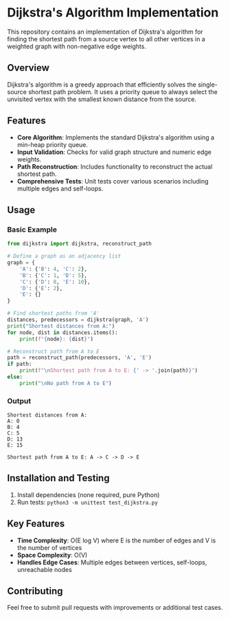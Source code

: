 # Dijkstra's Algorithm Implementation

This repository contains an implementation of Dijkstra's algorithm for finding the shortest path from a source vertex to all other vertices in a weighted graph with non-negative edge weights.

## Overview
Dijkstra's algorithm is a greedy approach that efficiently solves the single-source shortest path problem. It uses a priority queue to always select the unvisited vertex with the smallest known distance from the source.

## Features
- **Core Algorithm**: Implements the standard Dijkstra's algorithm using a min-heap priority queue.
- **Input Validation**: Checks for valid graph structure and numeric edge weights.
- **Path Reconstruction**: Includes functionality to reconstruct the actual shortest path.
- **Comprehensive Tests**: Unit tests cover various scenarios including multiple edges and self-loops.

## Usage

### Basic Example
```python
from dijkstra import dijkstra, reconstruct_path

# Define a graph as an adjacency list
graph = {
    'A': {'B': 4, 'C': 2},
    'B': {'C': 1, 'D': 5},
    'C': {'D': 8, 'E': 10},
    'D': {'E': 2},
    'E': {}
}

# Find shortest paths from 'A'
distances, predecessors = dijkstra(graph, 'A')
print("Shortest distances from A:")
for node, dist in distances.items():
    print(f"{node}: {dist}")

# Reconstruct path from A to E
path = reconstruct_path(predecessors, 'A', 'E')
if path:
    print(f"\nShortest path from A to E: {' -> '.join(path)}")
else:
    print("\nNo path from A to E")
```

### Output
```
Shortest distances from A:
A: 0
B: 4
C: 5
D: 13
E: 15

Shortest path from A to E: A -> C -> D -> E
```

## Installation and Testing
1. Install dependencies (none required, pure Python)
2. Run tests: `python3 -m unittest test_dijkstra.py`

## Key Features
- **Time Complexity**: O(E log V) where E is the number of edges and V is the number of vertices
- **Space Complexity**: O(V)
- **Handles Edge Cases**: Multiple edges between vertices, self-loops, unreachable nodes

## Contributing
Feel free to submit pull requests with improvements or additional test cases.